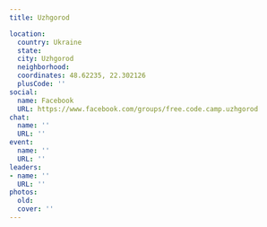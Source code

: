 ```yaml
---
title: Uzhgorod

location:
  country: Ukraine
  state: 
  city: Uzhgorod
  neighborhood: 
  coordinates: 48.62235, 22.302126
  plusCode: ''
social:
  name: Facebook
  URL: https://www.facebook.com/groups/free.code.camp.uzhgorod
chat:
  name: ''
  URL: ''
event:
  name: ''
  URL: ''
leaders:
- name: ''
  URL: ''
photos:
  old: 
  cover: ''
---
```

